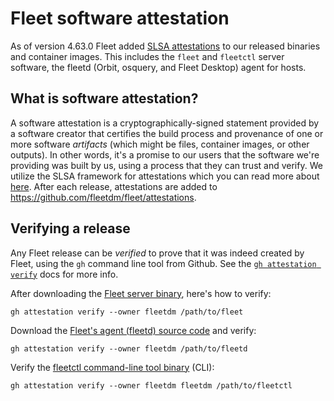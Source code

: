 # Fleet software attestation

As of version 4.63.0 Fleet added [SLSA attestations](https://slsa.dev/) to our released binaries and container images.  This includes the `fleet` and `fleetctl` server software, the fleetd (Orbit, osquery, and Fleet Desktop) agent for hosts.

## What is software attestation?

A software attestation is a cryptographically-signed statement provided by a software creator that certifies the build process and provenance of one or more software _artifacts_ (which might be files, container images, or other outputs). In other words, it's a promise to our users that the software we're providing was built by us, using a process that they can trust and verify. We utilize the SLSA framework for attestations which you can read more about [here](https://slsa.dev/).  After each release, attestations are added to https://github.com/fleetdm/fleet/attestations.

## Verifying a release

Any Fleet release can be _verified_ to prove that it was indeed created by Fleet, using the `gh` command line tool from Github.  See the [`gh attestation verify`](https://cli.github.com/manual/gh_attestation_verify) docs for more info.

After downloading the [Fleet server binary](https://github.com/fleetdm/fleet/releases), here's how to verify:

```
gh attestation verify --owner fleetdm /path/to/fleet
```

Download the [Fleet's agent (fleetd) source code](https://github.com/fleetdm/fleet/tags) and verify:

```
gh attestation verify --owner fleetdm /path/to/fleetd
```

Verify the [fleetctl command-line tool binary](https://github.com/fleetdm/fleet/releases) (CLI):

```
gh attestation verify --owner fleetdm fleetdm /path/to/fleetctl
```

<meta name="authorGitHubUsername" value="sgress454">
<meta name="authorFullName" value="Scott Gress">
<meta name="publishedOn" value="2025-01-14">
<meta name="articleTitle" value="Fleet software attestation">
<meta name="category" value="guides">
